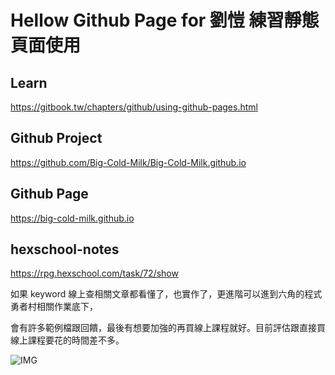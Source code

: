 # Hellow Github Page for 劉愷 練習靜態頁面使用

## Learn

<https://gitbook.tw/chapters/github/using-github-pages.html>

## Github Project

<https://github.com/Big-Cold-Milk/Big-Cold-Milk.github.io>

## Github Page

<https://big-cold-milk.github.io>

## hexschool-notes

<https://rpg.hexschool.com/task/72/show>

如果 keyword 線上查相關文章都看懂了，也實作了，更進階可以進到六角的程式勇者村相關作業底下，

會有許多範例檔跟回饋，最後有想要加強的再買線上課程就好。目前評估跟直接買線上課程要花的時間差不多。

![IMG]()
